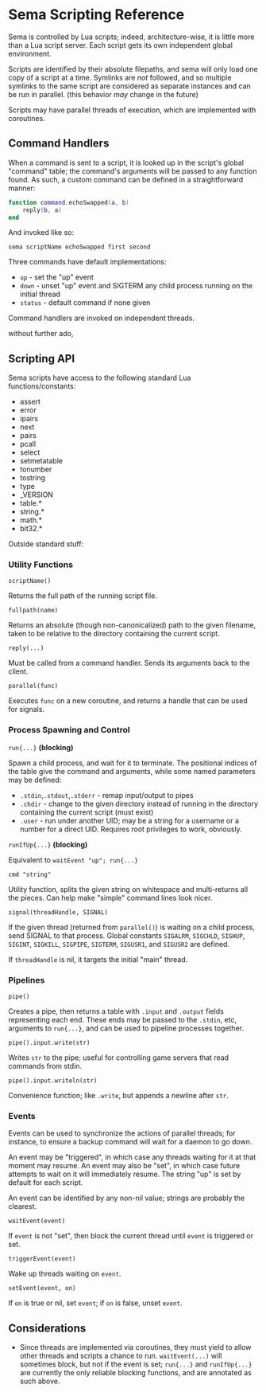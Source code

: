 Sema Scripting Reference
========================

Sema is controlled by Lua scripts; indeed, architecture-wise, it is little 
more than a Lua script server. Each script gets its own independent 
global environment.

Scripts are identified by their absolute filepaths, and sema will only load 
one copy of a script at a time. Symlinks are *not* followed, and so multiple 
symlinks to the same script are considered as separate instances and can be 
run in parallel. (this behavior *may* change in the future)

Scripts may have parallel threads of execution, 
which are implemented with coroutines.


Command Handlers
----------------

When a command is sent to a script, it is looked up in the script's global 
"command" table; the command's arguments will be passed to any function found. 
As such, a custom command can be defined in a straightforward manner:

```lua
function command.echoSwapped(a, b)
	reply(b, a)
end
```

And invoked like so:

`sema scriptName echoSwapped first second`

Three commands have default implementations:
* `up` - set the "up" event
* `down` - unset "up" event and SIGTERM any child process running on the initial thread
* `status` - default command if none given

Command handlers are invoked on independent threads.

without further ado,


Scripting API
-------------

Sema scripts have access to the following standard Lua functions/constants:
* assert
* error
* ipairs
* next
* pairs
* pcall
* select
* setmetatable
* tonumber
* tostring
* type
* _VERSION
* table.*
* string.*
* math.*
* bit32.*

Outside standard stuff:


### Utility Functions

`scriptName()`

Returns the full path of the running script file.

`fullpath(name)`

Returns an absolute (though non-canonicalized) path to the given filename, 
taken to be relative to the directory containing the current script.

`reply(...)`

Must be called from a command handler. Sends its arguments back to the client.

`parallel(func)`

Executes `func` on a new coroutine, and returns a handle that can be used for 
signals.


### Process Spawning and Control

`run{...}` **(blocking)**

Spawn a child process, and wait for it to terminate. The positional indices 
of the table give the command and arguments, while some named parameters 
may be defined:

* `.stdin`,`.stdout`,`.stderr` - remap input/output to pipes
* `.chdir` - change to the given directory instead of running in the directory containing the current script (must exist)
* `.user` - run under another UID; may be a string for a username or a number for a direct UID. Requires root privileges to work, obviously.

`runIfUp{...}` **(blocking)**

Equivalent to `waitEvent "up"; run{...}`

`cmd "string"`

Utility function, splits the given string on whitespace and multi-returns 
all the pieces. Can help make "simple" command lines look nicer.

`signal(threadHandle, SIGNAL)`

If the given thread (returned from `parallel()`) is waiting on a child process, 
send SIGNAL to that process. Global constants `SIGALRM`, `SIGCHLD`, `SIGHUP`, 
`SIGINT`, `SIGKILL`, `SIGPIPE`, `SIGTERM`, `SIGUSR1`, and `SIGUSR2` 
are defined.

If `threadHandle` is nil, it targets the initial "main" thread.


### Pipelines

`pipe()`

Creates a pipe, then returns a table with `.input` and `.output` fields 
representing each end. These ends may be passed to the `.stdin`, etc, 
arguments to `run{...}`, and can be used to pipeline processes together.

`pipe().input.write(str)`

Writes `str` to the pipe; useful for controlling game servers that read 
commands from stdin.

`pipe().input.writeln(str)`

Convenience function; like `.write`, but appends a newline after `str`.


### Events

Events can be used to synchronize the actions of parallel threads; 
for instance, to ensure a backup command will wait for a daemon to go down.

An event may be "triggered", in which case any threads waiting for it at 
that moment may resume. An event may also be "set", in which case 
future attempts to wait on it will immediately resume. The string "up" is set 
by default for each script.

An event can be identified by any non-nil value; 
strings are probably the clearest.

`waitEvent(event)`

If `event` is not "set", then block the current thread until `event` 
is triggered or set.

`triggerEvent(event)`

Wake up threads waiting on `event`.

`setEvent(event, on)`

If `on` is true or nil, set `event`; if `on` is false, unset `event`.


Considerations
--------------

* Since threads are implemented via coroutines, they must yield to allow 
other threads and scripts a chance to run. `waitEvent(...)` will 
sometimes block, but not if the event is set; `run{...}` and `runIfUp{...}` 
are currently the only reliable blocking functions, and are annotated as 
such above.

